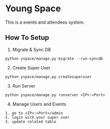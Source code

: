 Young Space
============

This is a events and attendees system.


## How To Setup

1. Migrate & Sync DB
```
python yspace/manage.py migrate --run-syncdb
```

2. Create Super User
```
python yspace/manage.py createsuperuser
```

3. Run Server
```
python yspace/manage.py runserver <IP>:<Port>
```

4. Manage Users and Events
```
1. go to <IP>:<Port>/admin
2. login with your super user
3. update related table
```